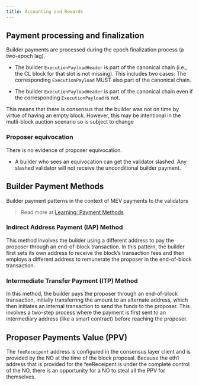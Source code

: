 ```yaml
---
title: Accounting and Rewards
---
```


## Payment processing and finalization

Builder payments are processed during the epoch finalization process (a two-epoch lag).

- The builder `ExecutionPayloadHeader` is part of the canonical chain (i.e., the CL block for that
  slot is not missing). This includes two cases: The corresponding `ExecutionPayload` MUST also part
  of the canonical chain.

- The builder `ExecutionPayloadHeader` is part of the canonical chain even if the corresponding
  `ExecutionPayload` is not.

This means that there is consensus that the builder was not on time by virtue of having an empty
block. However, this may be intentional in the mutli-block auction scenario so is subject to change

### Proposer equivocation

There is no evidence of proposer equivocation.

- A builder who sees an equivocation can get the validator slashed. Any slashed validator will not
  receive the unconditional builder payment.

## Builder Payment Methods

Builder payment patterns in the context of MEV payments to the validators

> Read more at [Learning: Payment Methods](../Developers/payment-methods.md)

### Indirect Address Payment (IAP) Method

This method involves the builder using a different address to pay the proposer through an
end-of-block transaction. In this pattern, the builder first sets its own address to receive the
block’s transaction fees and then employs a different address to remunerate the proposer in the
end-of-block transaction.

### Intermediate Transfer Payment (ITP) Method

In this method, the builder pays the proposer through an end-of-block transaction, initially
transferring the amount to an alternate address, which then initiates an internal transaction to
send the funds to the proposer. This involves a two-step process where the payment is first sent to
an intermediary address (like a smart contract) before reaching the proposer.

## Proposer Payments Value (PPV)

The `feeReceipent` address is configured in the consensus layer client and is provided by the NO at
the time of the block proposal. Because the eth1 address that is provided for the feeReceipent is
under the complete control of the NO, there is an opportunity for a NO to steal all the PPV for
themselves.
